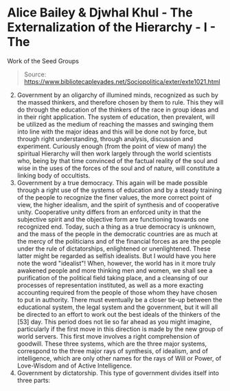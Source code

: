 # Alice Bailey & Djwhal Khul - The Externalization of the Hierarchy - I - The
Work of the Seed Groups

> Source: https://www.bibliotecapleyades.net/Sociopolitica/exter/exte1021.html

2. Government by an oligarchy of illumined minds, recognized as such by the massed thinkers, and therefore chosen by them to rule. This they will do through the education of the thinkers of the race in group ideas and in their right application. The system of education, then prevalent, will be utilized as the medium of reaching the masses and swinging them into line with the major ideas and this will be done not by force, but through right understanding, through analysis, discussion and experiment. Curiously enough (from the point of view of many) the spiritual Hierarchy will then work largely through the world scientists who, being by that time convinced of the factual reality of the soul and wise in the uses of the forces of the soul and of nature, will constitute a linking body of occultists.
3. Government by a true democracy. This again will be made possible through a right use of the systems of education and by a steady training of the people to recognize the finer values, the more correct point of view, the higher idealism, and the spirit of synthesis and of cooperative unity. Cooperative unity differs from an enforced unity in that the subjective spirit and the objective form are functioning towards one recognized end. Today, such a thing as a true democracy is unknown, and the mass of the people in the democratic countries are as much at the mercy of the politicians and of the financial forces as are the people under the rule of dictatorships, enlightened or unenlightened. These latter might be regarded as selfish idealists. But I would have you here note the word "idealist"! When, however, the world has in it more truly awakened people and more thinking men and women, we shall see a purification of the political field taking place, and a cleansing of our processes of representation instituted, as well as a more exacting accounting required from the people of those whom they have chosen to put in authority. There must eventually be a closer tie-up between the educational system, the legal system and the government, but it will all be directed to an effort to work out the best ideals of the thinkers of the [53] day. This period does not lie so far ahead as you might imagine, particularly if the first move in this direction is made by the new group of world servers.
This first move involves a right comprehension of goodwill. These three systems, which are the three major systems, correspond to the three major rays of synthesis, of idealism, and of intelligence, which are only other names for the rays of Will or Power, of Love-Wisdom and of Active Intelligence.
4. Government by dictatorship. This type of government divides itself into three parts:
